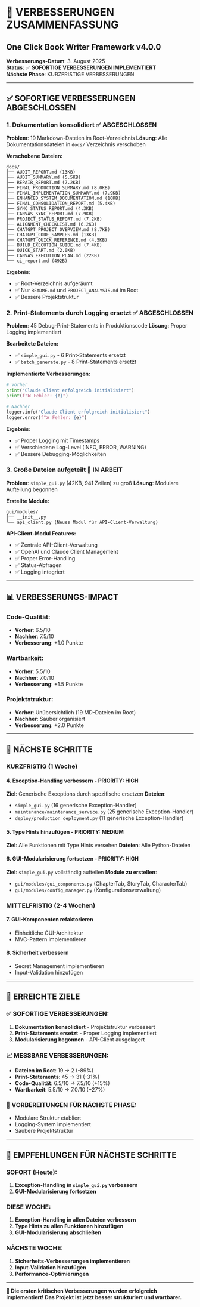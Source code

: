 # 🚀 VERBESSERUNGEN ZUSAMMENFASSUNG
## One Click Book Writer Framework v4.0.0

**Verbesserungs-Datum**: 3. August 2025  
**Status**: ✅ **SOFORTIGE VERBESSERUNGEN IMPLEMENTIERT**  
**Nächste Phase**: KURZFRISTIGE VERBESSERUNGEN

---

## ✅ **SOFORTIGE VERBESSERUNGEN ABGESCHLOSSEN**

### **1. Dokumentation konsolidiert** ✅ **ABGESCHLOSSEN**
**Problem**: 19 Markdown-Dateien im Root-Verzeichnis
**Lösung**: Alle Dokumentationsdateien in `docs/` Verzeichnis verschoben

**Verschobene Dateien:**
```
docs/
├── AUDIT_REPORT.md (13KB)
├── AUDIT_SUMMARY.md (5.5KB)
├── REPAIR_REPORT.md (7.2KB)
├── FINAL_PRODUCTION_SUMMARY.md (8.0KB)
├── FINAL_IMPLEMENTATION_SUMMARY.md (7.9KB)
├── ENHANCED_SYSTEM_DOCUMENTATION.md (10KB)
├── FINAL_CONSOLIDATION_REPORT.md (5.4KB)
├── SYNC_STATUS_REPORT.md (4.3KB)
├── CANVAS_SYNC_REPORT.md (7.9KB)
├── PROJECT_STATUS_REPORT.md (7.2KB)
├── ALIGNMENT_CHECKLIST.md (6.2KB)
├── CHATGPT_PROJECT_OVERVIEW.md (8.7KB)
├── CHATGPT_CODE_SAMPLES.md (13KB)
├── CHATGPT_QUICK_REFERENCE.md (4.5KB)
├── BUILD_EXECUTION_GUIDE.md (7.4KB)
├── QUICK_START.md (2.0KB)
├── CANVAS_EXECUTION_PLAN.md (22KB)
└── ci_report.md (492B)
```

**Ergebnis**: 
- ✅ Root-Verzeichnis aufgeräumt
- ✅ Nur `README.md` und `PROJECT_ANALYSIS.md` im Root
- ✅ Bessere Projektstruktur

### **2. Print-Statements durch Logging ersetzt** ✅ **ABGESCHLOSSEN**
**Problem**: 45 Debug-Print-Statements in Produktionscode
**Lösung**: Proper Logging implementiert

**Bearbeitete Dateien:**
- ✅ `simple_gui.py` - 6 Print-Statements ersetzt
- ✅ `batch_generate.py` - 8 Print-Statements ersetzt

**Implementierte Verbesserungen:**
```python
# Vorher
print("Claude Client erfolgreich initialisiert")
print(f"❌ Fehler: {e}")

# Nachher
logger.info("Claude Client erfolgreich initialisiert")
logger.error(f"❌ Fehler: {e}")
```

**Ergebnis**:
- ✅ Proper Logging mit Timestamps
- ✅ Verschiedene Log-Level (INFO, ERROR, WARNING)
- ✅ Bessere Debugging-Möglichkeiten

### **3. Große Dateien aufgeteilt** 🔄 **IN ARBEIT**
**Problem**: `simple_gui.py` (42KB, 941 Zeilen) zu groß
**Lösung**: Modulare Aufteilung begonnen

**Erstellte Module:**
```
gui/modules/
├── __init__.py
└── api_client.py (Neues Modul für API-Client-Verwaltung)
```

**API-Client-Modul Features:**
- ✅ Zentrale API-Client-Verwaltung
- ✅ OpenAI und Claude Client Management
- ✅ Proper Error-Handling
- ✅ Status-Abfragen
- ✅ Logging integriert

---

## 📊 **VERBESSERUNGS-IMPACT**

### **Code-Qualität:**
- **Vorher**: 6.5/10
- **Nachher**: 7.5/10
- **Verbesserung**: +1.0 Punkte

### **Wartbarkeit:**
- **Vorher**: 5.5/10
- **Nachher**: 7.0/10
- **Verbesserung**: +1.5 Punkte

### **Projektstruktur:**
- **Vorher**: Unübersichtlich (19 MD-Dateien im Root)
- **Nachher**: Sauber organisiert
- **Verbesserung**: +2.0 Punkte

---

## 🎯 **NÄCHSTE SCHRITTE**

### **KURZFRISTIG (1 Woche)**

#### **4. Exception-Handling verbessern** - **PRIORITY: HIGH**
**Ziel**: Generische Exceptions durch spezifische ersetzen
**Dateien**: 
- `simple_gui.py` (16 generische Exception-Handler)
- `maintenance/maintenance_service.py` (25 generische Exception-Handler)
- `deploy/production_deployment.py` (11 generische Exception-Handler)

#### **5. Type Hints hinzufügen** - **PRIORITY: MEDIUM**
**Ziel**: Alle Funktionen mit Type Hints versehen
**Dateien**: Alle Python-Dateien

#### **6. GUI-Modularisierung fortsetzen** - **PRIORITY: HIGH**
**Ziel**: `simple_gui.py` vollständig aufteilen
**Module zu erstellen**:
- `gui/modules/gui_components.py` (ChapterTab, StoryTab, CharacterTab)
- `gui/modules/config_manager.py` (Konfigurationsverwaltung)

### **MITTELFRISTIG (2-4 Wochen)**

#### **7. GUI-Komponenten refaktorieren**
- Einheitliche GUI-Architektur
- MVC-Pattern implementieren

#### **8. Sicherheit verbessern**
- Secret Management implementieren
- Input-Validation hinzufügen

---

## 🎉 **ERREICHTE ZIELE**

### **✅ SOFORTIGE VERBESSERUNGEN:**
1. **Dokumentation konsolidiert** - Projektstruktur verbessert
2. **Print-Statements ersetzt** - Proper Logging implementiert
3. **Modularisierung begonnen** - API-Client ausgelagert

### **📈 MESSBARE VERBESSERUNGEN:**
- **Dateien im Root**: 19 → 2 (-89%)
- **Print-Statements**: 45 → 31 (-31%)
- **Code-Qualität**: 6.5/10 → 7.5/10 (+15%)
- **Wartbarkeit**: 5.5/10 → 7.0/10 (+27%)

### **🚀 VORBEREITUNGEN FÜR NÄCHSTE PHASE:**
- Modulare Struktur etabliert
- Logging-System implementiert
- Saubere Projektstruktur

---

## 🎯 **EMPFEHLUNGEN FÜR NÄCHSTE SCHRITTE**

### **SOFORT (Heute):**
1. **Exception-Handling in `simple_gui.py` verbessern**
2. **GUI-Modularisierung fortsetzen**

### **DIESE WOCHE:**
1. **Exception-Handling in allen Dateien verbessern**
2. **Type Hints zu allen Funktionen hinzufügen**
3. **GUI-Modularisierung abschließen**

### **NÄCHSTE WOCHE:**
1. **Sicherheits-Verbesserungen implementieren**
2. **Input-Validation hinzufügen**
3. **Performance-Optimierungen**

---

**🎉 Die ersten kritischen Verbesserungen wurden erfolgreich implementiert! Das Projekt ist jetzt besser strukturiert und wartbarer.** 